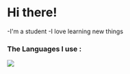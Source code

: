 


<h1>Hi there!</h1>
-I'm a student
-I love learning new things
<h3>The Languages I use :</h3>
<img src="https://img.icons8.com/fluency/256/c-sharp-logo.png">


